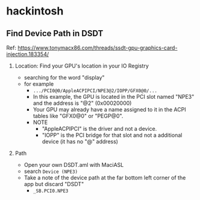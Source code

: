 # hackintosh

## Find Device Path in DSDT

Ref: https://www.tonymacx86.com/threads/ssdt-gpu-graphics-card-injection.183354/

1. Location: Find your GPU's location in your IO Registry
    - searching for the word "display"
    - for example
        - `.../PCI0@0/AppleACPIPCI/NPE3@2/IOPP/GFX0@0/...`
        - In this example, the GPU is located in the PCI slot named "NPE3" and the address is "@2" (0x00020000)
        - Your GPU may already have a name assigned to it in the ACPI tables like "GFX0@0" or "PEGP@0".
        - NOTE
            - "AppleACPIPCI" is the driver and not a device.
            - "IOPP" is the PCI bridge for that slot and not a additional device (it has no "@" address)

2. Path
    - Open your own DSDT.aml with MaciASL
    - search `Device (NPE3)`
    - Take a note of the device path at the far bottom left corner of the app but discard "DSDT" 
        - `_SB.PCI0.NPE3`
